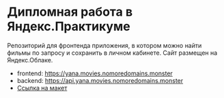 # Дипломная работа в Яндекс.Практикуме

Репозиторий для фронтенда приложения, в котором можно найти фильмы по запросу и сохранить в личном кабинете.
Сайт размещен на Яндекс.Облаке.

* frontend: https://yana.movies.nomoredomains.monster
* backend: https://api.yana.movies.nomoredomains.monster
* [Ссылка на макет](https://www.figma.com/file/t1AZLS8AAUGA5crWtqQny8/Diploma-(Copy)?node-id=891%3A3857)